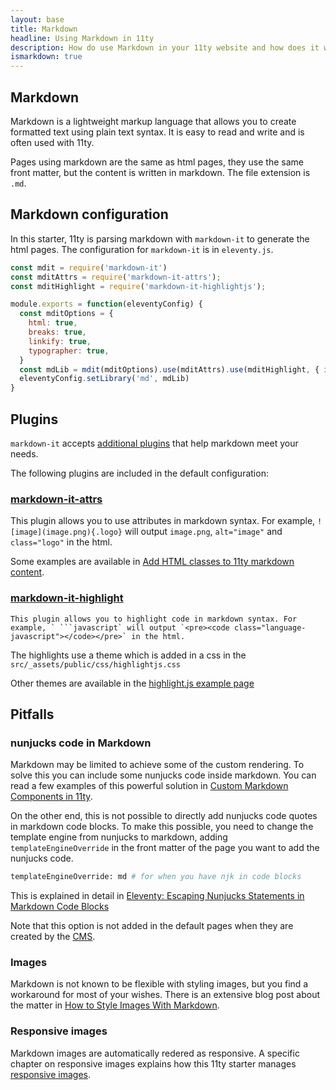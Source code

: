```yaml
---
layout: base
title: Markdown
headline: Using Markdown in 11ty
description: How do use Markdown in your 11ty website and how does it work
ismarkdown: true
---
```

## Markdown

Markdown is a lightweight markup language that allows you to create formatted text using plain text syntax. It is easy to read and write and is often used with 11ty.

Pages using markdown are the same as html pages, they use the same front matter, but the content is written in markdown. The file extension is `.md`.

## Markdown configuration

In this starter, 11ty is parsing markdown with `markdown-it` to generate the html pages. The configuration for `markdown-it` is in `eleventy.js`.

```js
const mdit = require('markdown-it')
const mditAttrs = require('markdown-it-attrs');
const mditHighlight = require('markdown-it-highlightjs');

module.exports = function(eleventyConfig) {
  const mditOptions = {
    html: true,
    breaks: true,
    linkify: true,
    typographer: true,
  }
  const mdLib = mdit(mditOptions).use(mditAttrs).use(mditHighlight, { inline: true }).disable('code')
  eleventyConfig.setLibrary('md', mdLib)
}
```

## Plugins

`markdown-it` accepts [additional plugins](https://mdit-plugins.github.io/) that help markdown meet your needs.

The following plugins are included in the default configuration:

### [markdown-it-attrs](https://www.npmjs.com/package/markdown-it-attrs)

  This plugin allows you to use attributes in markdown syntax. For example, `![image](image.png){.logo}` will output `image.png`, `alt="image"` and `class="logo"` in the html.

  Some examples are available in [Add HTML classes to 11ty markdown content](https://giuliachiola.dev/posts/add-html-classes-to-11ty-markdown-content/).

  ### [markdown-it-highlight](https://www.npmjs.com/package/markdown-it-highlight)

    This plugin allows you to highlight code in markdown syntax. For example, ` ```javascript` will output `<pre><code class="language-javascript"></code></pre>` in the html.

  The highlights use a theme which is added in a css in the `src/_assets/public/css/highlightjs.css`

  Other themes are available in the [highlight.js example page](https://highlightjs.org/examples)

  ## Pitfalls

  ### nunjucks code in Markdown

Markdown may be limited to achieve some of the custom rendering. To solve this you can include some nunjucks code inside markdown. You can read a few examples of this powerful solution in [Custom Markdown Components in 11ty](https://www.aleksandrhovhannisyan.com/blog/custom-markdown-components-in-11ty/).

On the other end, this is not possible to directly add nunjucks code quotes in markdown code blocks. To make this possible, you need to change the template engine from nunjucks to markdown, adding `templateEngineOverride` in the front matter of the page you want to add the nunjucks code. 

```bash
templateEngineOverride: md # for when you have njk in code blocks
```

This is explained in detail in [Eleventy: Escaping Nunjucks Statements in Markdown Code Blocks](https://markllobrera.com/posts/eleventy-escaping-nunjucks-statements-in-markdown-code-blocks/)

Note that this option is not added in the default pages when they are created by the [CMS](/documentation/cms/).

### Images

Markdown is not known to be flexible with styling images, but you find a workaround for most of your wishes. There is an extensive blog post about the matter in [How to Style Images With Markdown](https://dzone.com/articles/how-to-style-images-with-markdown).

### Responsive images

Markdown images are automatically redered as responsive. A specific chapter on responsive images explains how this 11ty starter manages [responsive images](/documentation/images/).
